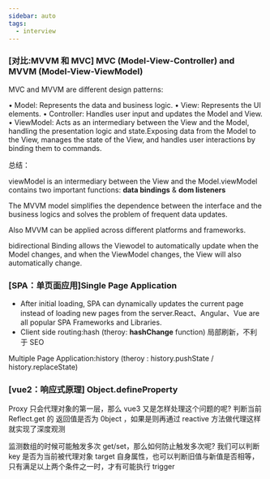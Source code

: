 ```yaml
---
sidebar: auto
tags:
  - interview
---
```


### [对比:MVVM 和 MVC] MVC (Model-View-Controller) and MVVM (Model-View-ViewModel)

MVC and MVVM are different design patterns:

• Model: Represents the data and business logic.
• View: Represents the UI elements.
• Controller: Handles user input and updates the Model and View.
• ViewModel: Acts as an intermediary between the View and the Model, handling the presentation logic and state.Exposing data from the Model to the View, manages the state of the View, and handles user interactions by binding them to commands.

总结：

viewModel is an intermediary between the View and the Model.viewModel contains two important functions: **data bindings** & **dom listeners**

The MVVM model simplifies the dependence between the interface and the business logics and solves the problem of frequent data updates.

Also MVVM can be applied across different platforms and frameworks.

bidirectional Binding allows the Viewodel to automatically update when the Model changes, and when the ViewModel changes, the View will also automatically change.

### [SPA：单页面应用]Single Page Application

- After initial loading, SPA can dynamically updates the current page instead of loading new pages from the server.React、Angular、Vue are all popular SPA Frameworks and Libraries.
- Client side routing:hash (theroy: **hashChange** function) 局部刷新，不利于 SEO

Multiple Page Application:history (theroy : history.pushState / history.replaceState)

### [vue2：响应式原理] Object.defineProperty

Proxy 只会代理对象的第一层，那么 vue3 又是怎样处理这个问题的呢?
判断当前 Reflect.get 的 返回值是否为 0bject ，如果是则再通过 reactive 方法做代理这样就实现了深度观测

监测数组的时候可能触发多次 get/set，那么如何防止触发多次呢?
我们可以判断 key 是否为当前被代理对象 target 自身属性，也可以判断旧值与新值是否相等，只有满足以上两个条件之一时，才有可能执行 trigger
